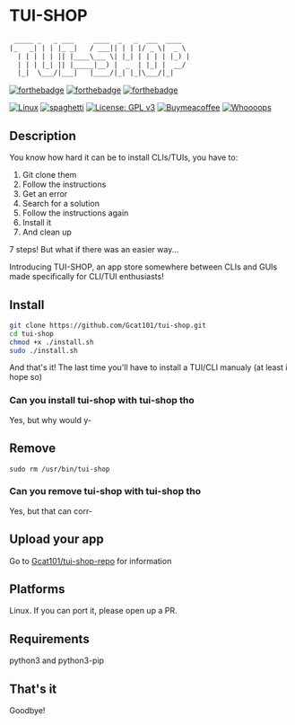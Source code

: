 # TUI-SHOP

```txt
 _____ _   _ ___     ____  _   _  ___  ____  
|_   _| | | |_ _|   / ___|| | | |/ _ \|  _ \ 
  | | | | | || |____\___ \| |_| | | | | |_) |
  | | | |_| || |_____|__) |  _  | |_| |  __/ 
  |_|  \___/|___|   |____/|_| |_|\___/|_|    
```

[![forthebadge](https://forthebadge.com/images/badges/made-with-python.svg)](https://forthebadge.com)
[![forthebadge](https://forthebadge.com/images/badges/makes-people-smile.svg)](https://forthebadge.com)
[![forthebadge](https://forthebadge.com/images/badges/uses-git.svg)](https://forthebadge.com)

[![Linux](https://svgshare.com/i/Zhy.svg)](https://svgshare.com/i/Zhy.svg)
[![spaghetti](https://img.shields.io/badge/MmMmMmM-spaghetti%20code-yellow)](https://img.shields.io/badge/MmMmMmM-spaghetti%20code-yellow)
[![License: GPL v3](https://img.shields.io/badge/License-GPLv3-blue.svg)](https://www.gnu.org/licenses/gpl-3.0)
[![Buymeacoffee](https://badgen.net/badge/icon/buymeacoffee?icon=buymeacoffee&label)](https://https://www.buymeacoffee.com/Gcat101)
[![Whoooops](https://img.shields.io/badge/Whooops!-All%20badges!-red)](https://img.shields.io/badge/Whooops!-All%20badges!-red)

## Description

You know how hard it can be to install CLIs/TUIs, you have to:

1. Git clone them
2. Follow the instructions
3. Get an error
4. Search for a solution
5. Follow the instructions again
6. Install it
7. And clean up

7 steps! But what if there was an easier way...

Introducing TUI-SHOP, an app store somewhere between CLIs and GUIs made specifically for CLI/TUI enthusiasts!

## Install

```bash
git clone https://github.com/Gcat101/tui-shop.git
cd tui-shop
chmod +x ./install.sh
sudo ./install.sh
```

And that's it! The last time you'll have to install a TUI/CLI manualy (at least i hope so)

### Can you install tui-shop with tui-shop tho

Yes, but why would y-

## Remove

`sudo rm /usr/bin/tui-shop`

### Can you remove tui-shop with tui-shop tho

Yes, but that can corr-

## Upload your app

Go to [Gcat101/tui-shop-repo](https://github.com/Gcat101/tui-shop-repo) for information

## Platforms

Linux. If you can port it, please open up a PR.

## Requirements

python3 and python3-pip

## That's it

Goodbye!
